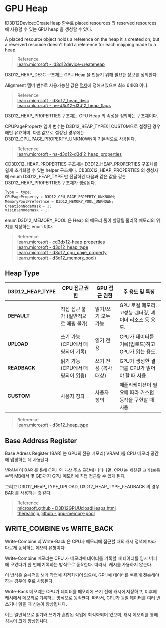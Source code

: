 # GPU Heap
ID3D12Device::CreateHeap 함수로 placed resources 와 reserved resources 에 사용할 수 있는 GPU heap 을 생성할 수 있다.

A placed resource object holds a reference on the heap it is created on; but a reserved resource doesn't hold a reference for each mapping made to a heap.  

> Reference  
> [learn.microsoft - id3d12device-createheap](https://learn.microsoft.com/en-us/windows/win32/api/d3d12/nf-d3d12-id3d12device-createheap)  

D3D12_HEAP_DESC 구조체는 GPU Heap 을 만들기 위해 필요한 정보를 정의한다.

Alignment 멤버 변수로 사용가능한 값은 [명세](https://learn.microsoft.com/en-us/windows/win32/api/d3d12/ns-d3d12-d3d12_heap_desc#members)에 정해져있으며 최소 64KB 이다.

> Reference  
> [learn.microsoft - d3d12_heap_desc](https://learn.microsoft.com/en-us/windows/win32/api/d3d12/ns-d3d12-d3d12_heap_desc)  
> [learn.microsoft - ne-d3d12-d3d12_heap_flags](https://learn.microsoft.com/en-us/windows/win32/api/d3d12/ne-d3d12-d3d12_heap_flags)  

D3D12_HEAP_PROPERTIES 구조체는 GPU Heap 의 속성을 정의하는 구조체이다. 

CPUPageProperty 멤버 변수는 D3D12_HEAP_TYPE이 CUSTOM으로 설정된 경우에만 유효하며, 다른 값으로 설정된 경우에는 D3D12_CPU_PAGE_PROPERTY_UNKNOWN이 기본적으로 사용된다. 

> Reference  
> [learn.microsoft - ns-d3d12-d3d12_heap_properties](https://learn.microsoft.com/en-us/windows/win32/api/d3d12/ns-d3d12-d3d12_heap_properties)   

CD3DX12_HEAP_PROPERTIES 구조체는 D3D12_HEAP_PROPERTIES 구조체를 쉽게 초기화할 수 있는 helper 구조체다. CD3DX12_HEAP_PROPERTIES 의 생성자에 enum D3D12_HEAP_TYPE 만 전달하면 다음과 같은 값을 갖는 D3D12_HEAP_PROPERTIES 구조체가 생성된다.

```cpp
Type = type;
CPUPageProperty = D3D12_CPU_PAGE_PROPERTY_UNKNOWN;
MemoryPoolPreference = D3D12_MEMORY_POOL_UNKNOWN;
CreationNodeMask = 1;
VisibleNodeMask = 1;
```

enum D3D12_MEMORY_POOL 은 Heap 의 메모리 풀이 할당될 물리적 메모리의 위치를 지정하는 enum 이다.

> Reference  
> [learn.microsoft - cd3dx12-heap-properties](https://learn.microsoft.com/en-us/windows/win32/direct3d12/cd3dx12-heap-properties)   
> [learn.microsoft - d3d12_heap_type](https://learn.microsoft.com/en-us/windows/win32/api/d3d12/ne-d3d12-d3d12_heap_type)   
> [learn.microsoft - d3d12_cpu_page_property](https://learn.microsoft.com/en-us/windows/win32/api/d3d12/ne-d3d12-d3d12_cpu_page_property)  
> [learn.microsoft - d3d12_memory_pool)](https://learn.microsoft.com/en-us/windows/win32/api/d3d12/ne-d3d12-d3d12_memory_pool)  

## Heap Type

| D3D12_HEAP_TYPE          | CPU 접근 권한              | GPU 접근 권한           | 주 용도 및 특징                                  |
|--------------------------|----------------------------|-------------------------|--------------------------------------------------|
| **DEFAULT**              | 직접 접근 불가 (일반적으로 매핑 불가) | 읽기/쓰기 모두 가능      | GPU 로컬 메모리. 고성능 렌더링, 셰이더 리소스 등 용도. |
| **UPLOAD**               | 쓰기 가능 (CPU에서 매핑되어 기록)    | 읽기 전용               | CPU가 데이터를 기록(업로드)하고 GPU가 읽는 용도.      |
| **READBACK**             | 읽기 가능 (CPU에서 매핑되어 읽음)     | 쓰기 전용 (복사 대상)    | GPU가 생성한 결과를 CPU가 읽어야 할 때 사용.         |
| **CUSTOM**               | 사용자 정의                | 사용자 정의             | 애플리케이션이 필요에 따라 커스텀 동작을 구현할 때 사용. |

> Reference  
> [learn.microsoft - d3d12_heap_type](https://learn.microsoft.com/en-us/windows/win32/api/d3d12/ne-d3d12-d3d12_heap_type)  


## Base Address Register
Base Adress Register (BAR) 는 GPU의 전용 메모리( VRAM )를 CPU 메모리 공간에 맵핑하는 데 사용된다.

VRAM 이 BAR 를 통해 CPU 의 가상 주소 공간에 나타나면, CPU 는 제한된 크기(보통 수백 MB에서 몇 GB)까지 GPU 메모리에 직접 접근할 수 있게 된다.

그리고 D3D12_HEAP_TYPE_UPLOAD, D3D12_HEAP_TYPE_READBACK 의 경우 BAR 를 사용하는 것 같다.

> Reference   
> [microsoft.github - D3D12GPUUploadHeaps.html](https://microsoft.github.io/DirectX-Specs/d3d/D3D12GPUUploadHeaps.html)  
> [therealmjp.github - gpu-memory-pool](https://therealmjp.github.io/posts/gpu-memory-pool/)  

## WRITE_COMBINE vs WRITE_BACK
Write-Combine 과 Write-Back 은 CPU가 메모리에 접근할 때의 캐시 정책에 따라 다르게 동작하는 메모리 유형이다. 

Write-Combine 메모리는 CPU 가 메모리에 데이터를 기록할 때 데이터를 임시 버퍼에 모았다가 한 번에 기록하는 방식으로 동작한다. 따라서, 캐시를 사용하지 않는다.

이 방식은 순차적인 쓰기 작업에 최적화되어 있으며, GPU에 데이터를 빠르게 전송해야 하는 경우에 주로 사용된다.

Write-Back 메모리는 CPU가 데이터를 메모리에 쓰기 전에 캐시에 저장하고, 이후에 캐시에서 메모리로 기록하는 방식으로 동작한다. 따라서, CPU가 동일 데이터를 여러 번 쓰거나 읽을 때 성능이 향상됩니다.

이는 일반적으로 읽기와 쓰기가 혼합된 작업에 최적화되어 있으며, 캐시 메모리를 통해 성능이 크게 향상됩니다.
